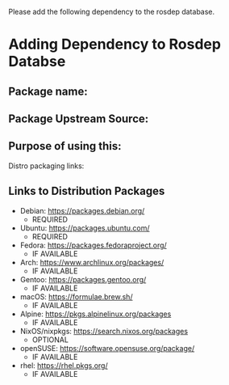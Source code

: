 <!--
This pull request template is used to add a dependency of a platform to the rosdep databse.

Please review the contributing guidelines: https://github.com/ros/rosdistro/blob/master/CONTRIBUTING.md
-->

Please add the following dependency to the rosdep database.

# Adding Dependency to Rosdep Databse

## Package name:

<!-- Enter the name of for the package here (eg. eigen) -->

## Package Upstream Source:

<!-- Paste the URL for the source repository here (eg. https://gitlab.com/libeigen/eigen) -->

## Purpose of using this:

<!--
Write down purpose of using this package.
Eg. "This dependency is being used for this reason. This is why I think it's valuable to be added to the rosdep database."
-->

Distro packaging links:

## Links to Distribution Packages

<!--
Replace the REQUIRED areas with the URL to the package.
For IF AVAILABLE areas, either put in the URL to the package or state 'not available'.

More info at https://github.com/ros/rosdistro/blob/master/CONTRIBUTING.md#guidelines-for-rosdep-rules
-->

- Debian: https://packages.debian.org/
  - REQUIRED
- Ubuntu: https://packages.ubuntu.com/
  - REQUIRED
- Fedora: https://packages.fedoraproject.org/
  - IF AVAILABLE
- Arch: https://www.archlinux.org/packages/
  - IF AVAILABLE
- Gentoo: https://packages.gentoo.org/
  - IF AVAILABLE
- macOS: https://formulae.brew.sh/
  - IF AVAILABLE
- Alpine: https://pkgs.alpinelinux.org/packages
  - IF AVAILABLE
- NixOS/nixpkgs: https://search.nixos.org/packages
  - OPTIONAL
- openSUSE: https://software.opensuse.org/package/
  - IF AVAILABLE
- rhel: https://rhel.pkgs.org/
  - IF AVAILABLE

